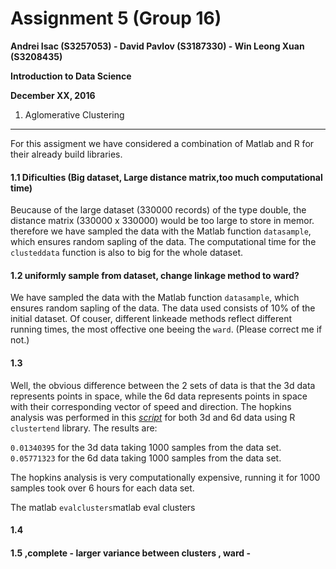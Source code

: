 Assignment 5 (Group 16)
===============================================

**Andrei Isac (S3257053) - David Pavlov (S3187330) - Win Leong Xuan (S3208435)**

**Introduction to Data Science**

**December XX, 2016**

1. Aglomerative Clustering
----------------------------
For this assigment we have considered a combination of Matlab and R for their already build libraries. 

#### 1.1 Dificulties (Big dataset, Large distance matrix,too much computational time)
Beucause of the large dataset (330000 records) of the type double, the distance matrix (330000 x 330000) would be too large to store in memor. therefore we have sampled the data with the Matlab function `datasample`, which ensures random sapling of the data. The computational time for the `clusteddata` function is also to big for the whole dataset. 

#### 1.2 uniformly sample from dataset, change linkage method to ward?
We have sampled the data with the Matlab function `datasample`, which ensures random sapling of the data. The data used consists of 10% of the initial dataset. Of couser, different linkeade methods reflect different running times, the most offective one beeing the `ward`. (Please correct me if not.)
#### 1.3 
Well, the obvious difference between the 2 sets of data is that the 3d data represents points in space, while the 6d data represents points in space with their corresponding vector of speed and direction. 
The hopkins analysis was performed in this [*script*](Assign1.R) for both 3d and 6d data using R `clustertend` library. The results are:

`0.01340395` for the 3d data taking 1000 samples from the data set. 
`0.05771323` for the 6d data taking 1000 samples from the data set. 

The hopkins analysis is very computationally expensive, running it for 1000 samples took over 6 hours for each data set.

The matlab `evalclusters`matlab eval clusters


#### 1.4

#### 1.5 ,complete - larger variance between clusters , ward - 
